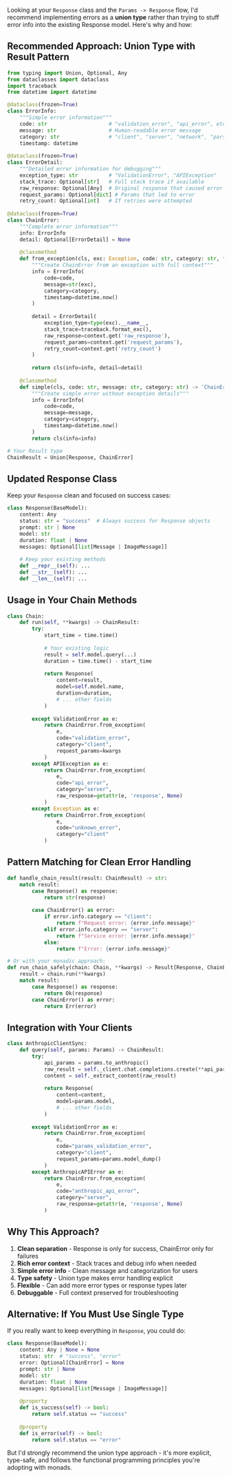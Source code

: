 Looking at your `Response` class and the `Params -> Response` flow, I'd recommend implementing errors as a **union type** rather than trying to stuff error info into the existing Response model. Here's why and how:

## Recommended Approach: Union Type with Result Pattern

```python
from typing import Union, Optional, Any
from dataclasses import dataclass
import traceback
from datetime import datetime

@dataclass(frozen=True)
class ErrorInfo:
    """Simple error information"""
    code: str                    # "validation_error", "api_error", etc.
    message: str                 # Human-readable error message
    category: str                # "client", "server", "network", "parsing"
    timestamp: datetime
    
@dataclass(frozen=True)
class ErrorDetail:
    """Detailed error information for debugging"""
    exception_type: str          # "ValidationError", "APIException"
    stack_trace: Optional[str]   # Full stack trace if available
    raw_response: Optional[Any]  # Original response that caused error
    request_params: Optional[dict] # Params that led to error
    retry_count: Optional[int]   # If retries were attempted
    
@dataclass(frozen=True)
class ChainError:
    """Complete error information"""
    info: ErrorInfo
    detail: Optional[ErrorDetail] = None
    
    @classmethod
    def from_exception(cls, exc: Exception, code: str, category: str, **context) -> 'ChainError':
        """Create ChainError from an exception with full context"""
        info = ErrorInfo(
            code=code,
            message=str(exc),
            category=category,
            timestamp=datetime.now()
        )
        
        detail = ErrorDetail(
            exception_type=type(exc).__name__,
            stack_trace=traceback.format_exc(),
            raw_response=context.get('raw_response'),
            request_params=context.get('request_params'),
            retry_count=context.get('retry_count')
        )
        
        return cls(info=info, detail=detail)
    
    @classmethod
    def simple(cls, code: str, message: str, category: str) -> 'ChainError':
        """Create simple error without exception details"""
        info = ErrorInfo(
            code=code,
            message=message,
            category=category,
            timestamp=datetime.now()
        )
        return cls(info=info)

# Your Result type
ChainResult = Union[Response, ChainError]
```

## Updated Response Class

Keep your `Response` clean and focused on success cases:

```python
class Response(BaseModel):
    content: Any
    status: str = "success"  # Always success for Response objects
    prompt: str | None
    model: str
    duration: float | None
    messages: Optional[list[Message | ImageMessage]]
    
    # Keep your existing methods
    def __repr__(self): ...
    def __str__(self): ...
    def __len__(self): ...
```

## Usage in Your Chain Methods

```python
class Chain:
    def run(self, **kwargs) -> ChainResult:
        try:
            start_time = time.time()
            
            # Your existing logic
            result = self.model.query(...)
            duration = time.time() - start_time
            
            return Response(
                content=result,
                model=self.model.name,
                duration=duration,
                # ... other fields
            )
            
        except ValidationError as e:
            return ChainError.from_exception(
                e, 
                code="validation_error",
                category="client",
                request_params=kwargs
            )
        except APIException as e:
            return ChainError.from_exception(
                e,
                code="api_error", 
                category="server",
                raw_response=getattr(e, 'response', None)
            )
        except Exception as e:
            return ChainError.from_exception(
                e,
                code="unknown_error",
                category="client"
            )
```

## Pattern Matching for Clean Error Handling

```python
def handle_chain_result(result: ChainResult) -> str:
    match result:
        case Response() as response:
            return str(response)
        
        case ChainError() as error:
            if error.info.category == "client":
                return f"Request error: {error.info.message}"
            elif error.info.category == "server":
                return f"Service error: {error.info.message}"
            else:
                return f"Error: {error.info.message}"

# Or with your monadic approach:
def run_chain_safely(chain: Chain, **kwargs) -> Result[Response, ChainError]:
    result = chain.run(**kwargs)
    match result:
        case Response() as response:
            return Ok(response)
        case ChainError() as error:
            return Err(error)
```

## Integration with Your Clients

```python
class AnthropicClientSync:
    def query(self, params: Params) -> ChainResult:
        try:
            api_params = params.to_anthropic()
            raw_result = self._client.chat.completions.create(**api_params)
            content = self._extract_content(raw_result)
            
            return Response(
                content=content,
                model=params.model,
                # ... other fields
            )
            
        except ValidationError as e:
            return ChainError.from_exception(
                e,
                code="params_validation_error",
                category="client",
                request_params=params.model_dump()
            )
        except AnthropicAPIError as e:
            return ChainError.from_exception(
                e,
                code="anthropic_api_error", 
                category="server",
                raw_response=getattr(e, 'response', None)
            )
```

## Why This Approach?

1. **Clean separation** - Response is only for success, ChainError only for failures
2. **Rich error context** - Stack traces and debug info when needed
3. **Simple error info** - Clean message and categorization for users
4. **Type safety** - Union type makes error handling explicit
5. **Flexible** - Can add more error types or response types later
6. **Debuggable** - Full context preserved for troubleshooting

## Alternative: If You Must Use Single Type

If you really want to keep everything in `Response`, you could do:

```python
class Response(BaseModel):
    content: Any | None = None
    status: str  # "success", "error" 
    error: Optional[ChainError] = None
    prompt: str | None
    model: str
    duration: float | None
    messages: Optional[list[Message | ImageMessage]]
    
    @property
    def is_success(self) -> bool:
        return self.status == "success"
    
    @property 
    def is_error(self) -> bool:
        return self.status == "error"
```

But I'd strongly recommend the union type approach - it's more explicit, type-safe, and follows the functional programming principles you're adopting with monads.
